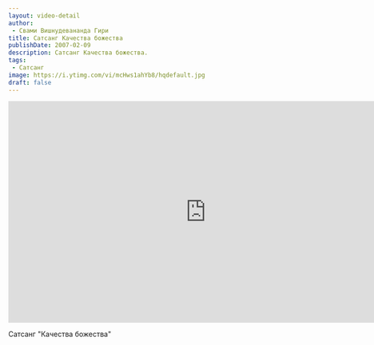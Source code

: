 ```yaml
---
layout: video-detail
author:
 - Свами Вишнудевананда Гири
title: Сатсанг Качества божества
publishDate: 2007-02-09
description: Сатсанг Качества божества. 
tags: 
 - Сатсанг
image: https://i.ytimg.com/vi/mcHws1ahYb8/hqdefault.jpg
draft: false
---
```


<iframe width="790" height="444" src="https://www.youtube.com/embed/mcHws1ahYb8" frameborder="0" allowfullscreen=""></iframe> 

  Сатсанг "Качества божества"

  

 